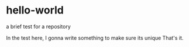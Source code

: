 # hello-world
a brief test for a repository

In the test here, I gonna write something to make sure its unique
That's it.
